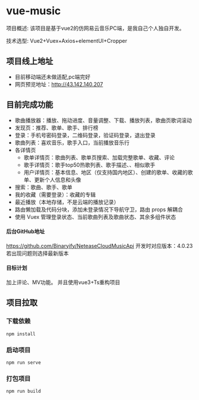 # vue-music
项目概述: 该项目是基于vue2的仿网易云音乐PC端，是我自己个人独自开发。

技术选型: Vue2+Vuex+Axios+elementUI+Cropper

## 项目线上地址
- 目前移动端还未做适配,pc端完好
- 网页预览地址：http://43.142.140.207

## 目前完成功能

- 歌曲播放器：播放、拖动进度、音量调整、下载、播放列表，歌曲页歌词滚动
- 发现页：推荐、歌单、歌手、排行榜
- 登录：手机号密码登录，二维码登录，验证码登录，退出登录
- 歌曲列表：喜欢音乐，歌手入口，当前播放音乐行
- 各详情页
  - 歌单详情页：歌曲列表、歌单页搜索、加载完整歌单、收藏、评论
  - 歌手详情页：歌手top50热歌列表、歌手描述、、相似歌手
  - 用户详情页：基本信息、地区（仅支持国内地区）、创建的歌单、收藏的歌单、更新个人信息和头像
- 搜索：歌曲、歌手、歌单
- 我的收藏（需要登录）：收藏的专辑
- 最近播放（本地存储，不是云端的播放记录）
- 路由懒加载及代码分块，添加未登录情况下导航守卫，路由 props 解耦合
- 使用 Vuex 管理登录状态、当前歌曲列表及歌曲状态、其余多组件状态

#### 后台GitHub地址
https://github.com/Binaryify/NeteaseCloudMusicApi 开发时对应版本：4.0.23 若出现问题则选择最新版本

#### 目标计划
加上评论、MV功能。
并且使用vue3+Ts重构项目
## 项目拉取
### 下载依赖
```
npm install
```

### 启动项目
```
npm run serve
```

### 打包项目
```
npm run build
```
